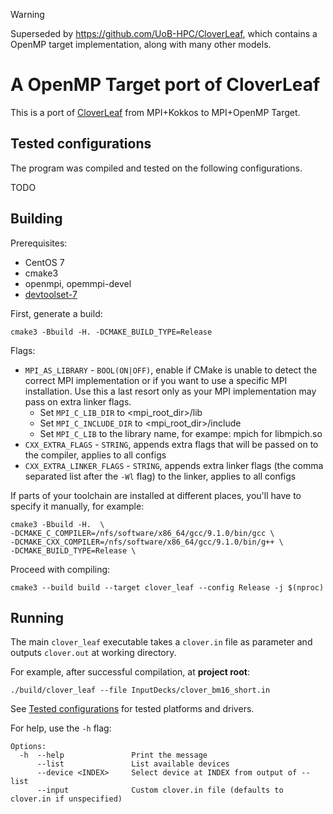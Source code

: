 > [!WARNING]  
> Superseded by <https://github.com/UoB-HPC/CloverLeaf>, which contains a OpenMP target implementation, along with many other models.

# A OpenMP Target port of CloverLeaf

This is a port of [CloverLeaf](https://github.com/UoB-HPC/cloverleaf_kokkos) from MPI+Kokkos to MPI+OpenMP Target.

## Tested configurations

The program was compiled and tested on the following configurations.

TODO 

## Building

Prerequisites:

 * CentOS 7
 * cmake3
 * openmpi, opemmpi-devel
 * [devtoolset-7](https://www.softwarecollections.org/en/scls/rhscl/devtoolset-7/)
 
 
First, generate a build:
 
    cmake3 -Bbuild -H. -DCMAKE_BUILD_TYPE=Release  
    
Flags: 
 * `MPI_AS_LIBRARY` - `BOOL(ON|OFF)`, enable if CMake is unable to detect the correct MPI implementation or if you want to use a specific MPI installation. Use this a last resort only as your MPI implementation may pass on extra linker flags.
   * Set `MPI_C_LIB_DIR` to  <mpi_root_dir>/lib
   * Set `MPI_C_INCLUDE_DIR` to  <mpi_root_dir>/include
   * Set `MPI_C_LIB` to the library name, for exampe: mpich for libmpich.so
 * `CXX_EXTRA_FLAGS` - `STRING`, appends extra flags that will be passed on to the compiler, applies to all configs
  * `CXX_EXTRA_LINKER_FLAGS` - `STRING`, appends extra linker flags (the comma separated list after the `-Wl` flag) to the linker, applies to all configs
    

If parts of your toolchain are installed at different places, you'll have to specify it manually, for example:

    cmake3 -Bbuild -H.  \
    -DCMAKE_C_COMPILER=/nfs/software/x86_64/gcc/9.1.0/bin/gcc \
    -DCMAKE_CXX_COMPILER=/nfs/software/x86_64/gcc/9.1.0/bin/g++ \
    -DCMAKE_BUILD_TYPE=Release \
    
Proceed with compiling:
    
    cmake3 --build build --target clover_leaf --config Release -j $(nproc)
   

## Running

The main `clover_leaf` executable takes a `clover.in` file as parameter and outputs `clover.out` at working directory.

For example, after successful compilation, at **project root**:

    ./build/clover_leaf --file InputDecks/clover_bm16_short.in

See [Tested configurations](#tested-configurations) for tested platforms and drivers.  

For help, use the `-h` flag:
```
Options:
  -h  --help               Print the message
      --list               List available devices
      --device <INDEX>     Select device at INDEX from output of --list
      --input              Custom clover.in file (defaults to clover.in if unspecified)
```

